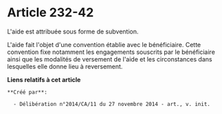 # Article 232-42

L'aide est attribuée sous forme de subvention. 

L'aide fait l'objet d'une convention établie avec le bénéficiaire. Cette convention fixe notamment les engagements souscrits
par le bénéficiaire ainsi que les modalités de versement de l'aide et les circonstances dans lesquelles elle donne lieu à
reversement.

**Liens relatifs à cet article**

	**Créé par**:

	  - Délibération n°2014/CA/11 du 27 novembre 2014 - art., v. init.
